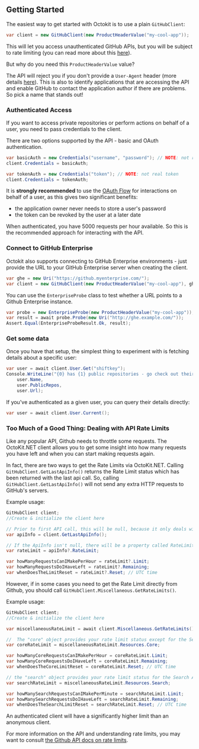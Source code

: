 ## Getting Started

The easiest way to get started with Octokit is to use a plain `GitHubClient`:

```csharp
var client = new GitHubClient(new ProductHeaderValue("my-cool-app"));
```

This will let you access unauthenticated GitHub APIs, but you will be subject to rate limiting (you can read more about this [here](https://developer.github.com/v3/#rate-limiting)).

But why do you need this `ProductHeaderValue` value?

The API will reject you if you don't provide a `User-Agent` header (more details [here](https://developer.github.com/v3/#user-agent-required)). This is also to identify applications that are accessing the API and enable GitHub to contact the application author if there are problems. So pick a name that stands out!

### Authenticated Access

If you want to access private repositories or perform actions on behalf of a user, you need to pass credentials to the client.

There are two options supported by the API - basic and OAuth authentication.

```csharp
var basicAuth = new Credentials("username", "password"); // NOTE: not real credentials
client.Credentials = basicAuth;
```

```csharp
var tokenAuth = new Credentials("token"); // NOTE: not real token
client.Credentials = tokenAuth;
```

It is **strongly recommended** to use the [OAuth Flow](https://github.com/octokit/octokit.net/blob/main/docs/oauth-flow.md) for interactions on behalf of a user, as this gives two significant benefits:

 - the application owner never needs to store a user's password
 - the token can be revoked by the user at a later date

When authenticated, you have 5000 requests per hour available. So this is the recommended approach for interacting with the API.

### Connect to GitHub Enterprise

Octokit also supports connecting to GitHub Enterprise environments - just provide the URL to your GitHub Enterprise server when creating the client.

```csharp
var ghe = new Uri("https://github.myenterprise.com/");
var client = new GitHubClient(new ProductHeaderValue("my-cool-app"), ghe);
```

You can use the `EnterpriseProbe` class to test whether a URL points to a Github Enterprise instance.

```csharp
var probe = new EnterpriseProbe(new ProductHeaderValue("my-cool-app"));
var result = await probe.Probe(new Uri("http://ghe.example.com/"));
Assert.Equal(EnterpriseProbeResult.Ok, result); 
```

### Get some data

Once you have that setup, the simplest thing to experiment with is fetching details about a specific user:

```csharp
var user = await client.User.Get("shiftkey");
Console.WriteLine("{0} has {1} public repositories - go check out their profile at {2}",
	user.Name,
	user.PublicRepos,
	user.Url);
```

If you've authenticated as a given user, you can query their details directly:

```csharp
var user = await client.User.Current();
```

### Too Much of a Good Thing: Dealing with API Rate Limits
Like any popular API, Github needs to throttle some requests. The OctoKit.NET client allows you to get some insight into how many requests you have left and when you can start making requests again.

In fact, there are two ways to get the Rate Limits via OctoKit.NET. Calling `GitHubClient.GetLastApiInfo()` returns the Rate Limit status which has been returned with the last api call. So, calling `GitHubClient.GetLastApiInfo()` will not send any extra HTTP requests to GitHub's servers.

Example usage:

```csharp
GitHubClient client; 
//Create & initialize the client here

// Prior to first API call, this will be null, because it only deals with the last call.
var apiInfo = client.GetLastApiInfo();

// If the ApiInfo isn't null, there will be a property called RateLimit
var rateLimit = apiInfo?.RateLimit;

var howManyRequestsCanIMakePerHour = rateLimit?.Limit;
var howManyRequestsDoIHaveLeft = rateLimit?.Remaining;
var whenDoesTheLimitReset = rateLimit?.Reset; // UTC time
```

However, if in some cases you need to get the Rate Limit directly from Github, you should call `GitHubClient.Miscellaneous.GetRateLimits()`.

Example usage:

```csharp
GitHubClient client; 
//Create & initialize the client here

var miscellaneousRateLimit = await client.Miscellaneous.GetRateLimits();

//  The "core" object provides your rate limit status except for the Search API.
var coreRateLimit = miscellaneousRateLimit.Resources.Core;

var howManyCoreRequestsCanIMakePerHour = coreRateLimit.Limit;
var howManyCoreRequestsDoIHaveLeft = coreRateLimit.Remaining;
var whenDoesTheCoreLimitReset = coreRateLimit.Reset; // UTC time

// the "search" object provides your rate limit status for the Search API.
var searchRateLimit = miscellaneousRateLimit.Resources.Search;

var howManySearchRequestsCanIMakePerMinute = searchRateLimit.Limit;
var howManySearchRequestsDoIHaveLeft = searchRateLimit.Remaining;
var whenDoesTheSearchLimitReset = searchRateLimit.Reset; // UTC time
```

An authenticated client will have a significantly higher limit than an anonymous client. 

For more information on the API and understanding rate limits, you may want to consult [the Github API docs on rate limits](https://developer.github.com/v3/#rate-limiting).
